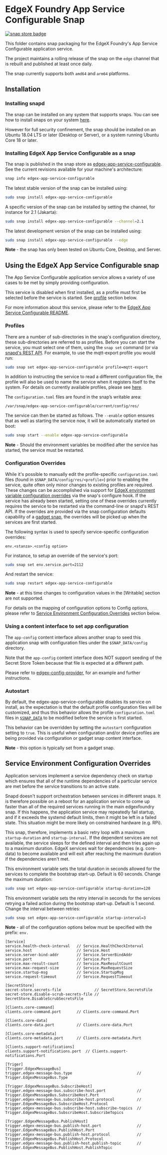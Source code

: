 # EdgeX Foundry App Service Configurable Snap
[![snap store badge](https://raw.githubusercontent.com/snapcore/snap-store-badges/master/EN/%5BEN%5D-snap-store-black-uneditable.png)](https://snapcraft.io/edgex-app-service-configurable)

This folder contains snap packaging for the EdgeX Foundry's App Service Configurable application service.

The project maintains a rolling release of the snap on the `edge` channel that is rebuilt and published at least once daily.

The snap currently supports both `amd64` and `arm64` platforms.

## Installation

### Installing snapd
The snap can be installed on any system that supports snaps. You can see how to install 
snaps on your system [here](https://snapcraft.io/docs/installing-snapd/6735).

However for full security confinement, the snap should be installed on an 
Ubuntu 18.04 LTS or later (Desktop or Server), or a system running Ubuntu Core 18 or later.

### Installing EdgeX App Service Configurable as a snap
The snap is published in the snap store as [edgex-app-service-configurable](https://snapcraft.io/edgex-app-service-configurable).
See the current revisions available for your machine's architecture:

```bash
snap info edgex-app-service-configurable
```

The latest stable version of the snap can be installed using:

```bash
sudo snap install edgex-app-service-configurable
```

A specific version of the snap can be installed by setting the channel, 
for instance for 2.1 (Jakarta):

```bash
sudo snap install edgex-app-service-configurable --channel=2.1
```

The latest development version of the snap can be installed using:

```bash
sudo snap install edgex-app-service-configurable --edge
```

**Note** - the snap has only been tested on Ubuntu Core, Desktop, and Server.

## Using the EdgeX App Service Configurable snap

The App Service Configurable application service allows a variety of use cases to be met by simply providing configuration. 

This service is disabled when first installed, 
as a profile must first be selected before the service is started. 
See [profile](#profiles) section below.

For more information about this service, 
please refer to the [EdgeX App Service Configurable README](../README.md).

### Profiles
There are a number of sub-directories in the snap's configuration directory, 
these sub-directories are referred to as profiles. 
Before you can start the service, you must select one of them, 
using the `snap set` command (or via [snapd's REST API](https://snapcraft.io/docs/snapd-api). 
For example, to use the mqtt-export profile you would run:

```bash
sudo snap set edgex-app-service-configurable profile=mqtt-export
```

In addition to instructing the service to read a different configuration file, 
the profile will also be used to name the service when it registers itself to the system.
For details on currently available profiles, please see [here](../res).

The `configuration.toml` files are found in the snap’s writable area: 
```
/var/snap/edgex-app-service-configurable/current/config/res/
```

The service can then be started as follows. The `--enable` option
ensures that as well as starting the service now, it will be automatically started on boot:
```bash
sudo snap start --enable edgex-app-service-configurable
```
**Note** - Should the environment variables be modified after the service has started, 
the service must be restarted.

### Configuration Overrides
While it's possible to manually edit the profile-specific `configuration.toml` files (found in `$SNAP_DATA/config/res/<profile>`)
prior to enabling the service, quite often only minor changes to existing profiles are required. These changes can be accomplished via
support for [EdgeX environment variable configuration overrides](#service-environment-configuration-overrides) via the snap's configure hook. 
If the service has already been started,
setting one of these overrides currently requires the service to be restarted via the command-line or snapd's REST API. 
If the overrides are provided via the snap configuration defaults capability of a [gadget snap](https://snapcraft.io/docs/gadget-snap), 
the overrides will be picked up when the services are first started.

The following syntax is used to specify service-specific configuration overrides:

```
env.<stanza>.<config option>
```

For instance, to setup an override of the service's port:

```bash
sudo snap set env.service.port=2112
```

And restart the service:

```bash
sudo snap restart edgex-app-service-configurable
```

**Note** - at this time changes to configuration values in the [Writable] section are not supported.

For details on the mapping of configuration options to Config options, 
please refer to [Service Environment Configuration Overrides](#service-environment-configuration-overrides) section below.

### Using a content interface to set app configuration

The `app-config` content interface allows another snap to seed this application snap 
with configuration files under the `$SNAP_DATA/config` directory.

Note that the `app-config` content interface does NOT support seeding of the Secret Store Token
because that file is expected at a different path.

Please refer to [edgex-config-provider](https://github.com/canonical/edgex-config-provider), for an example and further instructions.

### Autostart
By default, the edgex-app-service-configurable disables its service on install, 
as the expectation is that the default profile configuration files will be customized, 
and thus this behavior allows the profile `configuration.toml` files in [`$SNAP_DATA`](https://snapcraft.io/docs/environment-variables) to be modified before the service is first started.

This behavior can be overridden by setting the `autostart` configuration setting to `true`. 
This is useful when configuration and/or device profiles are being provided via configuration or gadget snap content interface.

**Note** - this option is typically set from a gadget snap.


## Service Environment Configuration Overrides
Application services implement a service dependency check on startup which ensures that all of the runtime dependencies of a particular service are met before the service transitions to an active state.

Snapd doesn't support orchestration between services in different snaps. 
It is therefore possible on a reboot for an application service to come up faster than all of the required services running in the main edgexfoundry snap. 
If this happens, the application service may repeatedly fail startup, 
and if it exceeds the systemd default limits, 
then it might be left in a failed state. 
This situation might be more likely on constrained hardware (e.g. RPi).

This snap, therefore, implements a basic retry loop with a maximum `startup-duration` and `startup-interval`. 
If the dependent services are not available, 
the service sleeps for the defined interval and then tries again up to a maximum duration. 
EdgeX services wait for dependencies (e.g. core-data) to become available and will exit after reaching the maximum duration if the dependencies aren't met. 
    
This environment variable sets the total duration in seconds allowed for the services to complete the bootstrap start-up. 
Default is 60 seconds. Change the maximum duration:

```bash
sudo snap set edgex-app-service-configurable startup-duration=120
```

This environment variable sets the retry interval in seconds for the services retrying a failed action during the bootstrap start-up.
Default is 1 second. Change the interval between retries:

```bash
sudo snap set edgex-app-service-configurable startup-interval=3
```

**Note** - all of the configuration options below must be specified with the prefix: `env.`

```
[Service]
service.health-check-interval   // Service.HealthCheckInterval
service.host                    // Service.Host
service.server-bind-addr        // Service.ServerBindAddr
service.port                    // Service.Port
service.max-result-count        // Service.MaxResultCount
service.max-request-size        // Service.MaxRequestSize
service.startup-msg             // Service.StartupMsg
service.request-timeout         // Service.RequestTimeout

[SecretStore]
secret-store.secrets-file               // SecretStore.SecretsFile
secret-store.disable-scrub-secrets-file // SecretStore.DisableScrubSecretsFile

[Clients.core-command]
clients.core-command.port       // Clients.core-command.Port

[Clients.core-data]
clients.core-data.port          // Clients.core-data.Port

[Clients.core-metadata]
clients.core-metadata.port      // Clients.core-metadata.Port

[Clients.support-notifications]
clients.support-notifications.port  // Clients.support-notifications.Port

[Triger]
[Trigger.EdgexMessageBus]
trigger.edgex-message-bus.type                             // Trigger.EdgexMessageBus.Type

[Trigger.EdgexMessageBus.SubscribeHost]
trigger.edgex-message-bus.subscribe-host.port              // Trigger.EdgexMessageBus.SubscribeHost.Port
trigger.edgex-message-bus.subscribe-host.protocol          // Trigger.EdgexMessageBus.SubscribeHost.Protocol
trigger.edgex-message-bus.subscribe-host.subscribe-topics  // Trigger.EdgexMessageBus.SubscribeHost.SubscribeTopics

[Trigger.EdgexMessageBus.PublishHost]
trigger.edgex-message-bus.publish-host.port                // Trigger.EdgexMessageBus.PublishHost.Port
trigger.edgex-message-bus.publish-host.protocol            // Trigger.EdgexMessageBus.PublishHost.Protocol
trigger.edgex-message-bus.publish-host.publish-topic       // Trigger.EdgexMessageBus.PublishHost.PublishTopic
```

